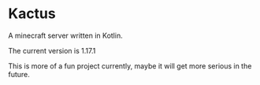 # Kactus
A minecraft server written in Kotlin.

The current version is 1.17.1

This is more of a fun project currently, maybe it will get more serious in the future.
